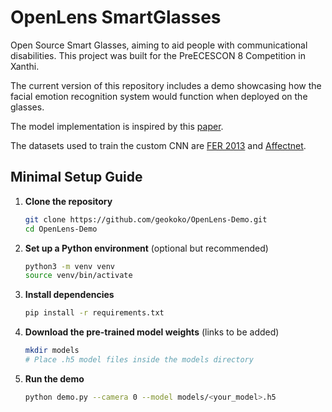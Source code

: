 # OpenLens SmartGlasses

Open Source Smart Glasses, aiming to aid people with communicational disabilities. This project was built for the PreECESCON 8 Competition in Xanthi. 

The current version of this repository includes a demo showcasing how the facial emotion recognition system would function when deployed on the glasses.

The model implementation is inspired by this [paper](https://arxiv.org/pdf/1902.01019). 

The datasets used to train the custom CNN are [FER 2013](https://paperswithcode.com/dataset/fer2013) and [Affectnet](https://paperswithcode.com/dataset/affectnet).

## Minimal Setup Guide

1. **Clone the repository**
   ```bash
   git clone https://github.com/geokoko/OpenLens-Demo.git
   cd OpenLens-Demo
   ```

2. **Set up a Python environment** (optional but recommended)
   ```bash
   python3 -m venv venv
   source venv/bin/activate
   ```

3. **Install dependencies**
   ```bash
   pip install -r requirements.txt
   ```

4. **Download the pre-trained model weights** (links to be added)
   ```bash
   mkdir models
   # Place .h5 model files inside the models directory
   ```

5. **Run the demo**
   ```bash
   python demo.py --camera 0 --model models/<your_model>.h5
   ```
